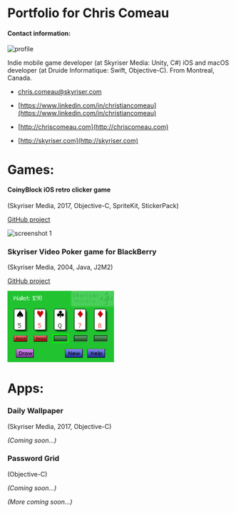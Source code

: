 # Portfolio for Chris Comeau

#### Contact information:

![profile](https://avatars2.githubusercontent.com/u/458833?s=88&v=4)


Indie mobile game developer (at Skyriser Media: Unity, C#) 
iOS and macOS developer (at Druide Informatique: Swift, Objective-C). From Montreal, Canada.

* [chris.comeau@skyriser.com](mailto:chris.comeau@skyriser.com)

* [https://www.linkedin.com/in/christiancomeau](https://www.linkedin.com/in/christiancomeau)

* [http://chriscomeau.com](http://chriscomeau.com)

* [http://skyriser.com](http://skyriser.com)




# Games:
#### CoinyBlock iOS retro clicker game 
(Skyriser Media, 2017, Objective-C, SpriteKit, StickerPack)

[GitHub project](https://github.com/chriscomeau/CoinyBlock)

![screenshot 1](https://github.com/chriscomeau/CoinyBlock/blob/master/screenshot1.png)



### Skyriser Video Poker game for BlackBerry 
(Skyriser Media, 2004, Java, J2M2)


[GitHub project](https://github.com/chriscomeau/SkyriserVideoPoker)

![screenshot 1](https://github.com/chriscomeau/SkyriserVideoPoker/blob/master/images/handango_poker1.gif)


# Apps:

### Daily Wallpaper 
(Skyriser Media, 2017, Objective-C)

_(Coming soon...)_




### Password Grid 
(Objective-C)

_(Coming soon...)_






_(More coming soon...)_
